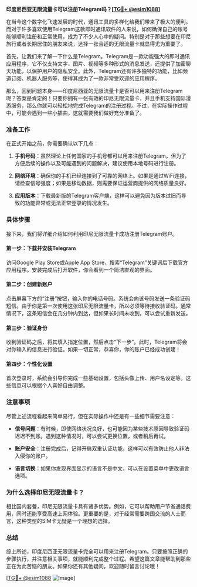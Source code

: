 **印度尼西亚无限流量卡可以注册Telegram吗？[[TG💪+ @esim1088](https://t.me/s/esim1088)]**

在当今这个数字化飞速发展的时代，通讯工具的多样化给我们带来了极大的便利。而对于许多喜欢使用Telegram这款即时通讯软件的人来说，如何确保自己的账号能够顺利注册和正常使用，成为了不少人心中的疑问。特别是对于那些想要在印尼旅行或者长期居住的朋友来说，选择一张合适的无限流量卡就显得尤为重要了。

首先，让我们来了解一下什么是Telegram。Telegram是一款功能强大的即时通讯应用程序，它不仅支持文字、图片、视频等多种形式的消息发送，还提供了加密聊天功能，以保护用户的隐私安全。此外，Telegram还有许多独特的功能，比如频道订阅、机器人服务等，使得其成为了一款非常受欢迎的应用程序。

那么，回到问题本身——印度尼西亚的无限流量卡是否可以用来注册Telegram呢？答案是肯定的！只要你拥有一张有效的印尼无限流量卡，并且手机支持国际漫游服务，那么你就可以轻松地完成Telegram的注册过程。不过，在实际操作过程中，可能会遇到一些小插曲，这就需要我们做好充分准备了。

### **准备工作**
在正式开始之前，你需要确认以下几点：

1. **手机号码**：虽然理论上任何国家的手机号都可以用来注册Telegram，但为了方便后续的操作以及可能遇到的问题解决，建议使用本地号码进行注册。
   
2. **网络环境**：确保你的手机已经连接到了可靠的网络上。如果是通过WiFi连接，请检查信号强度；如果是移动数据，则需要保证运营商提供的网络质量良好。

3. **应用版本**：下载最新版的Telegram客户端，这样可以避免因为版本过旧而导致的功能异常或无法正常登录的情况发生。

### **具体步骤**
接下来，我们将详细介绍如何利用印尼无限流量卡成功注册Telegram账户。

#### **第一步：下载并安装Telegram**
访问Google Play Store或Apple App Store，搜索“Telegram”关键词后下载官方应用程序。安装完成后打开软件，你会看到一个简洁直观的界面。

#### **第二步：创建新账户**
点击屏幕下方的“注册”按钮，输入你的电话号码。系统会向该号码发送一条验证码短信。由于你是第一次使用这张印尼无限流量卡，所以必须等待接收验证码。通常情况下，这条短信会在几分钟内到达，但如果长时间未收到，可以尝试重新发送。

#### **第三步：验证身份**
收到验证码之后，将其填入指定位置，然后点击“下一步”。此时，Telegram将会对你输入的信息进行验证。如果一切正常，恭喜你，你的账户已经成功创建！

#### **第四步：个性化设置**
首次登录时，系统会引导你完成一些基础设置，包括头像上传、用户名设定等。这些信息可以根据个人喜好自由调整。

### **注意事项**
尽管上述流程看起来简单易行，但在实际操作中还是有一些细节需要注意：

- **信号问题**：有时候，即使网络状况良好，也可能因为某些技术原因导致验证码迟迟不到账。遇到这种情况时，可以尝试更换位置，或者稍后再试。
  
- **账户安全**：注册完成后，记得开启双重认证功能，这样可以有效防止他人非法入侵你的账户。

- **语言切换**：如果你发现界面显示的语言不是中文，可以在设置菜单中更改语言选项。

### **为什么选择印尼无限流量卡？**
相比国内套餐，印尼无限流量卡具有诸多优势。例如，它可以帮助用户节省通话费用，同时还能享受高速上网体验。更重要的是，对于经常需要跨国交流的人士而言，这种类型的SIM卡无疑是一个理想的选择。

### **总结**
综上所述，印度尼西亚无限流量卡完全可以用来注册Telegram。只要按照正确的步骤执行，并注意相关事项，就能顺利完成整个过程。希望这篇文章能帮助到那些正在为此苦恼的朋友。如果你还有其他疑问，欢迎随时留言讨论哦！

[[TG💪+ @esim1088](https://t.me/s/esim1088) ![Image](https://i.postimg.cc/4NQfJmqS/Snipaste-2025-05-13-00-14-12.png)]